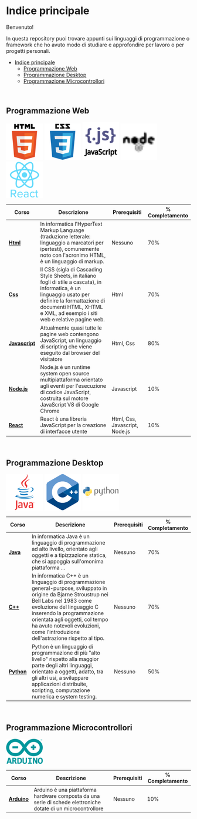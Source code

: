 # Indice principale

Benvenuto!

In questa repository puoi trovare appunti sui linguaggi di programmazione o framework che ho avuto modo di studiare e approfondire per lavoro o per progetti personali.

- [Indice principale](#indice-principale)
  - [Programmazione Web](#programmazione-web)
  - [Programmazione Desktop](#programmazione-desktop)
  - [Programmazione Microcontrollori](#programmazione-microcontrollori)

<br>

## Programmazione Web
[<img src="./images/html_original_wordmark_logo_icon_146478.svg" width="100"/>](./html/README.MD/)
[<img src="./images/css_original_wordmark_logo_icon_146576.svg" alt="drawing" width="100"  />](./css/README.md)
[<img src="./images/javascript_vertical_logo_icon_168606.png" alt="drawing" width="100"  />](./javascript/README.md)
[<img src="./images/brand_node_icon_157859.svg" alt="drawing" width="100"  />](./node-js/README.md)
[<img src="./images/react_original_wordmark_logo_icon_146375.svg" alt="drawing" width="100"  />](./react-js/README.md)

| Corso | Descrizione | Prerequisiti | % Completamento |
| ---   | ---         | ---          | ---             |
| **[Html](./html/README.MD)**  |In informatica l'HyperText Markup Language (traduzione letterale: linguaggio a marcatori per ipertesti), comunemente noto con l'acronimo HTML, è un linguaggio di markup. | Nessuno | 70%|
| **[Css](./css/README.md)** | Il CSS (sigla di Cascading Style Sheets, in italiano fogli di stile a cascata), in informatica, è un linguaggio usato per definire la formattazione di documenti HTML, XHTML e XML, ad esempio i siti web e relative pagine web. | Html | 70% |
| **[Javascript](./javascript/README.md)** | Attualmente quasi tutte le pagine web contengono JavaScript, un linguaggio di scripting che viene eseguito dal browser del visitatore | Html, Css | 80% |
| **[Node.js](./node-js/README.md)** | Node.js è un runtime system open source multipiattaforma orientato agli eventi per l'esecuzione di codice JavaScript, costruita sul motore JavaScript V8 di Google Chrome |Javascript| 10% |
| **[React](./react-js/README.md)** | React è una libreria JavaScript per la creazione di interfacce utente | Html, Css, Javascript, Node.js | 10%|

<br>

## Programmazione Desktop
[<img src="./images/java_original_wordmark_logo_icon_146459.svg" alt="drawing" width="100"  />](./java/README.md)
[<img src="./images/cpp-logo-350x350.png" alt="drawing" width="100"  />](./cpp/README.md)
[<img src="./images/python_original_wordmark_logo_icon_146382.svg" alt="drawing" width="100"  />](./cpp/README.md)

| Corso | Descrizione | Prerequisiti | % Completamento |
| ---   | ---         | ---          | ---             |
| **[Java](./java/README.md)**  |In informatica Java è un linguaggio di programmazione ad alto livello, orientato agli oggetti e a tipizzazione statica, che si appoggia sull'omonima piattaforma ... | Nessuno | 70%|
| **[C++](./cpp/README.md)** | In informatica C++ è un linguaggio di programmazione general-purpose, sviluppato in origine da Bjarne Stroustrup nei Bell Labs nel 1983 come evoluzione del linguaggio C inserendo la programmazione orientata agli oggetti, col tempo ha avuto notevoli evoluzioni, come l'introduzione dell'astrazione rispetto al tipo. | Nessuno | 70% |
| **[Python](./python/README.md)** | Python è un linguaggio di programmazione di più "alto livello" rispetto alla maggior parte degli altri linguaggi, orientato a oggetti, adatto, tra gli altri usi, a sviluppare applicazioni distribuite, scripting, computazione numerica e system testing. | Nessuno| 50% |

<br>

## Programmazione Microcontrollori
[<img src="./images/arduino_official_logo_icon_167833.svg" alt="drawing" width="100"  />](./arduino/README.md)

| Corso | Descrizione | Prerequisiti | % Completamento |
| ---   | ---         | ---          | ---             |
| **[Arduino](./arduino/README.md)**  |Arduino è una piattaforma hardware composta da una serie di schede elettroniche dotate di un microcontrollore | Nessuno | 10%|




